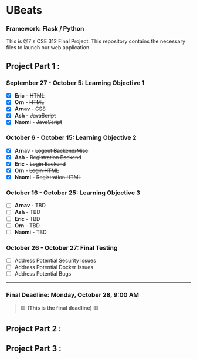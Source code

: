# UBeats
### Framework: Flask / Python
This is @7's CSE 312 Final Project. This repository contains the necessary files to launch our web application. 

## Project Part 1 :

### September 27 - October 5: Learning Objective 1
- [x] **Eric** - ~~HTML~~
- [x] **Orn** - ~~HTML~~
- [x] **Arnav** - ~~CSS~~
- [x] **Ash** - ~~JavaScript~~
- [x] **Naomi** - ~~JavaScript~~

### October 6 - October 15: Learning Objective 2
- [x] **Arnav** - ~~Logout Backend/Misc~~
- [x] **Ash** - ~~Registration Backend~~
- [x] **Eric** - ~~Login Backend~~
- [x] **Orn** - ~~Login HTML~~
- [x] **Naomi** - ~~Registration HTML~~

### October 16 - October 25: Learning Objective 3
- [ ] **Arnav** - TBD
- [ ] **Ash** - TBD
- [ ] **Eric** - TBD
- [ ] **Orn** - TBD
- [ ] **Naomi** - TBD

### October 26 - October 27: Final Testing
- [ ] Address Potential Security Issues
- [ ] Address Potential Docker Issues
- [ ] Address Potential Bugs

---
### Final Deadline: **Monday, October 28, 9:00 AM** 
> 🟥 **(This is the final deadline)** 🟥

## Project Part 2 :

## Project Part 3 :
